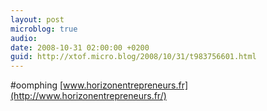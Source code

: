 ```yaml
---
layout: post
microblog: true
audio: 
date: 2008-10-31 02:00:00 +0200
guid: http://xtof.micro.blog/2008/10/31/t983756601.html
---
```

#oomphing [www.horizonentrepreneurs.fr](http://www.horizonentrepreneurs.fr/)
